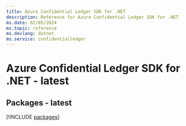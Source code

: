 ```yaml
---
title: Azure Confidential Ledger SDK for .NET
description: Reference for Azure Confidential Ledger SDK for .NET
ms.date: 02/05/2024
ms.topic: reference
ms.devlang: dotnet
ms.service: confidentialledger
---
```

# Azure Confidential Ledger SDK for .NET - latest
## Packages - latest
[!INCLUDE [packages](confidential-ledger-index.md)]